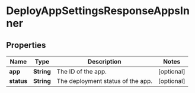 

# DeployAppSettingsResponseAppsInner


## Properties

| Name | Type | Description | Notes |
|------------ | ------------- | ------------- | -------------|
|**app** | **String** | The ID of the app. |  [optional] |
|**status** | **String** | The deployment status of the app. |  [optional] |



